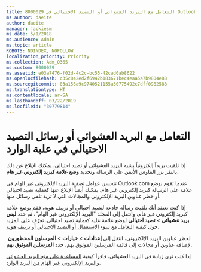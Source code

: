 ```yaml
---
title: 8000029 التعامل مع البريد العشوائي أو التصيد الاحتيالي في Outlook.com
ms.author: daeite
author: daeite
manager: jackiesm
ms.date: 5/1/2018
ms.audience: Admin
ms.topic: article
ROBOTS: NOINDEX, NOFOLLOW
localization_priority: Priority
ms.collection: Adm_O365
ms.custom: 8000029
ms.assetid: e03a7476-f02d-4c2c-bc55-42cad0ab8622
ms.openlocfilehash: c35c842ed2f6942b183671bec4eaa5a7b9804e88
ms.sourcegitcommit: 03a156a9c9740521155a30775492c7dff0982588
ms.translationtype: HT
ms.contentlocale: ar-SA
ms.lasthandoff: 03/22/2019
ms.locfileid: "30779814"
---
```

# <a name="deal-with-spam-or-phishing-scams-in-your-inbox"></a>التعامل مع البريد العشوائي أو رسائل التصيد الاحتيالي في علبة الوارد

إذا تلقيت بريداً إلكترونياً يشبه البريد العشوائي أو تصيد احتيالي، يمكنك الإبلاغ عن ذلك بالنقر بزر الماوس الأيمن على الرسالة وتحديد **وضع علامة كبريد إلكتروني غير هام**. 
  
تتحسن عوامل تصفية البريد الإلكتروني غير الهام في Outlook.com عندما تقوم بوضع علامة على الرسالة كبريد إلكتروني غير هام. يمكنك أيضاً الإبلاغ عنها كعملية تصيد احتيالي أو حظر عناوين البريد الإلكتروني والمجالات التي لا تريد تلقي رسائل منها.
  
إذا كنت تعتقد أنك تلقيت رسالة خادعة لتصيد احتيالي أو تزييف هوية، فقم بوضع علامة كبريد إلكتروني غير هام، وانتقل إلى المجلد "البريد الإلكتروني غير الهام"، ثم حدد **ليس بريد عشوائي** \> **تصيد احتيالي** لوضع علامة عليه كعملية تصيد احتيالي. تعرّف على المزيد حول كيفية [التعامل مع سوء الاستعمال أو التصيد الاحتيالي أو تزييف هوية](https://go.microsoft.com/fwlink/p/?linkid=873139).
  
لحظر عناوين البريد الإلكتروني، انتقل إلى **إعدادات** \> **خيارات** \> **المرسلون المحظورون**. لإضافة عناوين أو مجالات إلى قائمة المرسلين الموثوق بهم، حدد **المرسلين الموثوق بهم**. 
  
إذا كنت ترى زيادة في البريد العشوائي، فاقرأ كيفية [المساعدة على منع البريد العشوائي والبريد الإلكتروني غير الهام من البريد الوارد](https://go.microsoft.com/fwlink/p/?linkid=873140).
  


